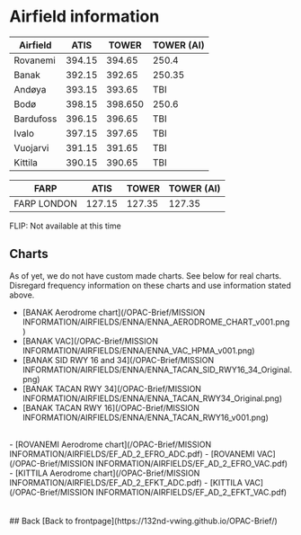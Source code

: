 # Airfield information



Airfield    | ATIS  | TOWER | TOWER (AI) |
----        | ----  | ----  | --------   |
Rovanemi   | 394.15 | 394.65 | 250.4     |
Banak      | 392.15 | 392.65 | 250.35    |
Andøya     | 393.15 | 393.65 | TBI       |
Bodø       | 398.15 | 398.650| 250.6    |
Bardufoss  | 396.15 | 396.65 | TBI      |
Ivalo      | 397.15 | 397.65 | TBI      |
Vuojarvi   | 391.15 | 391.65 | TBI      |
Kittila    | 390.15 | 390.65 | TBI      |



FARP        | ATIS   | TOWER  | TOWER (AI) |
----        | ----   | ----   | --------   |
FARP LONDON | 127.15 | 127.35 | 127.35     |


FLIP: Not available at this time
<br>

## Charts
As of yet, we do not have custom made charts. See below for real charts. Disregard frequency information on these charts and use information stated above.
- [BANAK Aerodrome chart](/OPAC-Brief/MISSION INFORMATION/AIRFIELDS/ENNA/ENNA_AERODROME_CHART_v001.png)
- [BANAK VAC](/OPAC-Brief/MISSION INFORMATION/AIRFIELDS/ENNA/ENNA_VAC_HPMA_v001.png)
- [BANAK SID RWY 16 and 34](/OPAC-Brief/MISSION INFORMATION/AIRFIELDS/ENNA/ENNA_TACAN_SID_RWY16_34_Original.png)
- [BANAK TACAN RWY 34](/OPAC-Brief/MISSION INFORMATION/AIRFIELDS/ENNA/ENNA_TACAN_RWY34_Original.png)
- [BANAK TACAN RWY 16](/OPAC-Brief/MISSION INFORMATION/AIRFIELDS/ENNA/ENNA_TACAN_RWY16_v001.png)
<br>
- [ROVANEMI Aerodrome chart](/OPAC-Brief/MISSION INFORMATION/AIRFIELDS/EF_AD_2_EFRO_ADC.pdf)
- [ROVANEMI VAC](/OPAC-Brief/MISSION INFORMATION/AIRFIELDS/EF_AD_2_EFRO_VAC.pdf)
<br>
- [KITTILA Aerodrome chart](/OPAC-Brief/MISSION INFORMATION/AIRFIELDS/EF_AD_2_EFKT_ADC.pdf)
- [KITTILA VAC](/OPAC-Brief/MISSION INFORMATION/AIRFIELDS/EF_AD_2_EFKT_VAC.pdf)
		



<br>
<br>
<br>
## Back
[Back to frontpage](https://132nd-vwing.github.io/OPAC-Brief/)